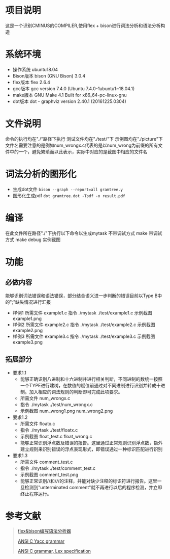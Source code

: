 # 项目说明

这是一个识别CMINUS的COMPILER,使用flex + bison进行词法分析和语法分析构造

# 系统环境

- 操作系统 ubuntu18.04
- Bison版本 bison (GNU Bison) 3.0.4
- flex版本 flex 2.6.4
- gcc版本 gcc version 7.4.0 (Ubuntu 7.4.0-1ubuntu1~18.04.1)
- make版本 GNU Make 4.1 Built for x86_64-pc-linux-gnu
- dot版本 dot - graphviz version 2.40.1 (20161225.0304)

# 文件说明

命令的执行均在"./"路径下执行
测试文件均在"./test/"下
示例图均在"./picture"下
文件名需要注意的是例如num_wrongx.c代表的是以num_wrong为前缀的所有文件中的一个，避免繁琐而以此表示，实际中对应的是截图中相应的文件名


# 词法分析的图形化

- 生成dot文件 
  `bison --graph --report=all gramtree.y`
- 图形化生成pdf
  `dot gramtree.dot -Tpdf -o result.pdf`

# 编译

在此文件所在路径"./"下执行以下命令以生成mytask
不带调试方式 make
带调试方式 make debug
实例截图

# 功能

## 必做内容

能够识别词法错误和语法错误，部分结合语义进一步判断的错误目前以Type B中的";"缺失情况进行汇报

* 样例1
  所需文件 example1.c
  指令 ./mytask ./test/example1.c
  示例截图 example1.png
* 样例2
  所需文件 example2.c
  指令 ./mytask ./test/example2.c
  示例截图 example2.png
* 样例3
  所需文件 example3.c
  指令 ./mytask ./test/example3.c
  示例截图 example3.png

## 拓展部分

* 要求1.1
  - 能够正确识别八进制和十六进制并进行相关判断，不同进制的数统一按照一个TYPE进行建树，在数值的赋值前通过对不同进制进行识别并转成十进制。加入相应的词法规则的判断即可完成此项要求。
  - 所需文件 num_wrongx.c
  - 指令 ./mytask ./test/num_wrongx.c
  - 示例截图 num_wrong1.png num_wrong2.png
* 要求1.2
  - 所需文件 floatx.c
  - 指令 ./mytask ./test/floatx.c
  - 示例截图 float_test.c float_wrong.c
  - 能够正常识别浮点数及错误的报告。这里通过正常规则识别浮点数，额外建立规则来识别错误的浮点表现形式，即错误通过一种标识匹配进行识别
* 要求1.3
  - 所需文件 comment_test.c
  - 指令 ./mytask ./test/comment_test.c
  - 示例截图 comment_test.png
  - 能够正常识别//和/*/*/的注释，并能对缺少注释的标识符进行报告。这里一旦检测到"unterminated comment"就不再进行以后的程序检测，并立即终止程序运行。



# 参考文献

> [flex&bison编写语法分析器](https://blog.csdn.net/qq_24421591/article/details/50045933)
>
> [ANSI C Yacc grammar](http://www.quut.com/c/ANSI-C-grammar-y-2011.html)
>
> [ANSI C grammar, Lex specification](http://www.quut.com/c/ANSI-C-grammar-l-2011.html)


